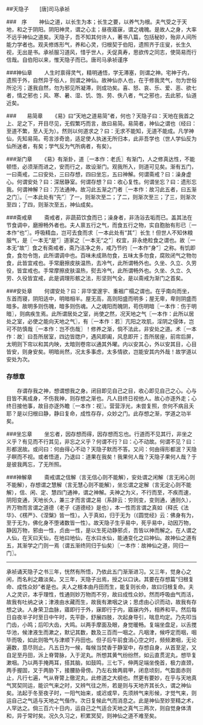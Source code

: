 ##天隐子　　[唐]司马承祯

###　序
　　神仙之道，以长生为本；长生之要，以养气为根。夫气受之于天地，和之于阴阳。阴阳神灵，谓之心主；昼夜寤寐，谓之魂魄。是故人之身，大率不远乎神仙之道矣。天隐子，吾不知其何许人，著书八篇，包括秘妙，殆非人间所能力学者也。观夫修炼形气，养和心灵，归根契于伯阳，遗照齐于庄叟，长生久视，无出是书。承祯服习道风，惜乎世人，夭促真寿，思欲传之同志，使简易而行信哉。自伯阳以来，惟天隐子而已。唐司马承祯谨序

###神仙章
　　人生时禀得灵气，精明通悟，学无滞塞，则谓之神。宅神于内，遗照于外，自然异于俗人，则谓之神仙。故神仙亦人也，在于修我灵气，勿为世俗所沦污；遂我自然，勿为邪见所凝滞，则成功矣。喜、怒、哀、乐、爱、恶、欲七者，情之邪也；风、寒、暑、湿、饥、饱、劳、佚八者，气之邪也，去此邪，仙道近矣。

###　　易简章
　　《易》曰“天地之道易简”者，何也？天隐子曰：天地在我首之上、足之下，开目尽见，无假繁巧而言，故曰易简。易简者，神仙之谓也（经曰：至道不繁，至人无为）。然则以何道求之？曰：无求不能知，无道不能成。凡学神仙，先知易简。苟言涉奇诡，适足使人执迷无所归本，此非吾学也（世人学仙反为仙所迷者，有矣；学气反为气所病者，有矣）。

###渐门章
　　《易》有渐卦，道〖一本作：老氏〗有渐门，人之修真达性，不能顿悟，必须渐而进之，安而行之，故设渐门。观我所入，则道可见矣。渐有五门，一曰斋戒，二曰安处，三曰存想，四曰坐忘，五曰神解。何谓斋戒？曰：澡身虚心。何谓安处？曰：深居静室。何谓存想？曰：收心复性。何谓坐忘？曰：遗形忘我。何谓神解？曰：万法通神。故习此五渐之门者〖一本作：故习此五者，曰五渐之门〗。〖一本此处有“先”〗了一，则渐次至二；了二，则渐次至三；了三，则渐次至四；了四，则渐次至五，神仙成矣。

###斋戒章
　　斋戒者，非蔬茹饮食而已；澡身者，非汤浴去垢而已。盖其法在节食调中，磨擦畅外者也。夫人禀五行之气，而食五行之物，实自胞胎有形已〖一本作“也”〗。呼吸精血，岂可去食而求〖一本此处有“其”〗长生！但世人不知休粮服气，是〖一本无“是”〗道家之〖一本无“之”〗权宜，非永绝粒食之谓也。故〖一本无“故”〗食之有斋戒者，斋乃洁净之务，戒乃节约〖一本作“身”〗之称。有饥即食，食勿令饱，此所谓调中也。百味未成熟勿食，五味太多勿食，腐败闭气之物勿食，此皆宜戒也。手常磨擦皮肤温热，去冷气，此所谓畅外也。久坐、久立、久劳役，皆宜戒也。手常摩擦皮肤温热，熨去冷气，此所谓畅外也。久坐、久立、久劳、久役皆宜戒，此是调理形骸之法，形坚则气全，是以斋戒为渐门之首矣。

###安处章
　　何谓安处？曰：非华堂邃宇、重裀广榻之谓也。在乎南向而坐，东首而寝，阴阳适中，明暗相半。屋无高，高则阳盛而明多；屋无卑，卑则阴盛而暗多。故明多则伤魄，暗多则伤魂。人之魂阳而魄阴，苟伤明暗〖一本作：伤于明暗〗，则病疾生焉。此所谓居处之室，尚使之然，况天地之气〖一本作：此所以居处之室，必使之能向天地之气〗，有〖一本作：若〗亢阳之攻肌，淫阴之侵体，岂可不防慎哉〖一本作：岂不伤哉〗！修养之渐，倘不法此，非安处之道。术〖一本作：故〗曰吾所居室，四边皆牎户，遇风即阖，风息即开；吾所居座，前帘后屏，太明则下帘以和其内映，太暗则卷帘以通其外曜。内以安其心，外以安其目，心目皆安，则身安矣。明暗尚然，况太多事虑，太多情欲，岂能安其内外哉！故学道以安处为次。

### 存想章
　　存谓存我之神，想谓想我之身。闭目即见自己之目，收心即见自己之心。心与目皆不离成身，不伤我神，则存想之渐也。凡人目终日视他人。故心亦逐外走；心终日接他事，故目亦逐外瞻〖一本作：视〗。营营浮光，未尝复照，奈何不病且夭耶？是以归根曰静，静曰复命，成性存存，众妙之门。此存想之渐，学道之功半矣。

###坐忘章
　　坐忘者，因存想而得，因存想而忘也。行道而不见其行，非坐之义乎？有见而不行其见，非忘之义乎？何谓不行？曰：心不动故。何谓不见？曰：形都泯故。或问曰：何由得心不动？天隐子默而不答。又问：何由得形都泯？天隐子瞑而不视。或者悟道，乃退曰：道果在我矣！我果何人哉？天隐子果何人哉？于是彼我两忘，了无所照。

###神解章
　　斋戒谓之信解（言无信心则不能解），安处谓之闲解（言无闲心则不能解），存想谓之慧解（言无慧心则不能解），坐忘谓之定解（言无定心则不能解），信、闲、定、慧四门通神，谓之神解。夫神之为义，不行而至，不疾而速，阴阳变通，天地长久，兼三才而言谓之易（系辞云：穷则变，变则通，通则久），齐万物而言谓之道德（老子《道德经》是也），本一性而言谓之真如（释氏《法华》、《楞严》、《涅槃》皆一性）。入于真如，归于无为（《圆觉经》云：佛身有为，至于无为，佛化身不堕诸数皆一性）。故天隐子生乎易中，死乎易中，动因万物，静因万物，邪由一性，贞由一性，是以生死动静邪贞，吾皆以神而解之。在人谓之人仙，在天曰天仙，在地曰地仙，在水曰水仙，能通变化之曰神仙。故神仙之道有五，其渐学之门则一焉（谓五渐终同归于仙矣）〖一本作：故神仙之道，同归一门〗。

***

承祯诵天隐子之书三年，恍然有所悟，乃依此五门渐渐进习。又三年，觉身心之闲，而名利之趣淡矣。又三年，天隐子出焉，授之以口诀。其要在存想篇“归根复命、成性众妙”者是也。夫人之根本由丹田而生，能复则长命，故曰归根复命。夫人之灵识，本乎理性，性通则妙万物而不穷，故曰成性众妙。然而呼吸由气而活，故我有吐纳之诀；津液由水藏而生，故我有漱咽之诀；思虑由心识而动，故我有存想之诀。人身荣卫血脉，寤即行于外，寐即行于内，寤寐内外，相养和平。然后每日自夜半子时至日中午时，先平卧，舒展四肢，次起身导引，喘息均定。乃先叩当门齿，小鸣；后叩大齿，大鸣。以两手摩面及眼，身觉暖畅。复端坐盘足，以舌搅华池，候津液生而漱之，默记其数，数及三百而一咽之。凡咽津，候呼定而咽，咽毕而吸，如此则吸气与津顺下丹田也。但子后午前食消心空之时，频频漱咽，无论遍数，意尽则止。凡五日为一候，每候当焚香于静室中，存想自身，从首至足，又自足至丹田，泝上脊膂脉，入于泥丸。所想其黄气纷纷然，如云直贯泥丸，想毕复漱咽。乃以两手掩两耳，搭其脑，如鼓鸣，三七下，伸两足端坐俛首，极力直颈，两手握固，叉于两胁下，接腰胁骨傍。乃左右耸两肩甲，闭息顷刻，气盈面赤则止，凡行七遍，气从脊膂上徹泥丸，此修道之大纲也。然更有要妙，在乎与天地真气冥契同运，能识气来之时，又辨气往之所，若是则与天地齐其长久，谓之神仙矣。法起于冬至夜子时，一阳气始来，或迟或早，先须辨气来形候，才觉气来，则运自己之气适与天地之气偕作。次日复候此气而消息之。此是神仙至妙至精之术，人罕达之。倘三百六十日内，运自己之气适合天地之真气三两次，则自觉身体清和，异于常时矣。况久久习之，积累冥契，则神仙之道不难至矣。